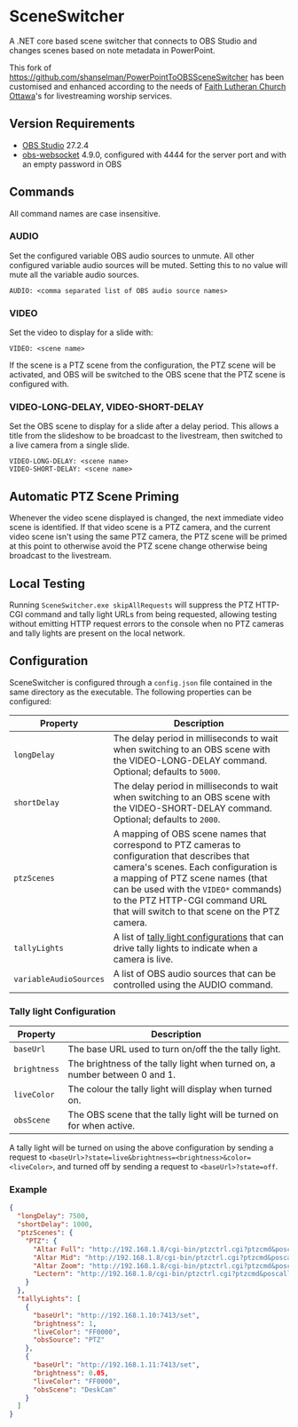 # SceneSwitcher

A .NET core based scene switcher that connects to OBS Studio and changes scenes based on note metadata in PowerPoint.

This fork of <https://github.com/shanselman/PowerPointToOBSSceneSwitcher> has been customised and enhanced according to the needs of [Faith Lutheran Church Ottawa](https://faithottawa.ca)'s for livestreaming worship services.

## Version Requirements

- [OBS Studio](https://obsproject.com/) 27.2.4
- [obs-websocket](https://github.com/Palakis/obs-websocket) 4.9.0, configured with 4444 for the server port and with an empty password in OBS

## Commands

All command names are case insensitive.

### AUDIO

Set the configured variable OBS audio sources to unmute. All other configured variable audio sources will be muted. Setting this to no value will mute all the variable audio sources.

```text
AUDIO: <comma separated list of OBS audio source names>
```

### VIDEO

Set the video to display for a slide with:

```text
VIDEO: <scene name>
```

If the scene is a PTZ scene from the configuration, the PTZ scene will be activated, and OBS will be switched to the OBS scene that the PTZ scene is configured with.

### VIDEO-LONG-DELAY, VIDEO-SHORT-DELAY

Set the OBS scene to display for a slide after a delay period. This allows a title from the slideshow to be broadcast to the livestream, then switched to a live camera from a single slide.

```text
VIDEO-LONG-DELAY: <scene name>
VIDEO-SHORT-DELAY: <scene name>
```

## Automatic PTZ Scene Priming

Whenever the video scene displayed is changed, the next immediate video scene is identified. If that video scene is a PTZ camera, and the current video scene isn't using the same PTZ camera, the PTZ scene will be primed at this point to otherwise avoid the PTZ scene change otherwise being broadcast to the livestream.

## Local Testing

Running `SceneSwitcher.exe skipAllRequests` will suppress the PTZ HTTP-CGI command and tally light URLs from being requested, allowing testing without emitting HTTP request errors to the console when no PTZ cameras and tally lights are present on the local network.

## Configuration

SceneSwitcher is configured through a `config.json` file contained in the same directory as the executable. The following properties can be configured:

| Property               | Description                                                                                                                                                                                                                                                                                          |
| ---------------------- | ---------------------------------------------------------------------------------------------------------------------------------------------------------------------------------------------------------------------------------------------------------------------------------------------------- |
| `longDelay`            | The delay period in milliseconds to wait when switching to an OBS scene with the VIDEO-LONG-DELAY command. Optional; defaults to `5000`.                                                                                                                                                             |
| `shortDelay`           | The delay period in milliseconds to wait when switching to an OBS scene with the VIDEO-SHORT-DELAY command. Optional; defaults to `2000`.                                                                                                                                                            |
| `ptzScenes`            | A mapping of OBS scene names that correspond to PTZ cameras to configuration that describes that camera's scenes. Each configuration is a mapping of PTZ scene names (that can be used with the `VIDEO*` commands) to the PTZ HTTP-CGI command URL that will switch to that scene on the PTZ camera. |
| `tallyLights`          | A list of [tally light configurations](#tally-light-configuration) that can drive tally lights to indicate when a camera is live.                                                                                                                                                                    |
| `variableAudioSources` | A list of OBS audio sources that can be controlled using the AUDIO command.                                                                                                                                                                                                                          |

### Tally light Configuration

| Property     | Description                                                                 |
| ------------ | --------------------------------------------------------------------------- |
| `baseUrl`    | The base URL used to turn on/off the the tally light.                       |
| `brightness` | The brightness of the tally light when turned on, a number between 0 and 1. |
| `liveColor`  | The colour the tally light will display when turned on.                     |
| `obsScene`   | The OBS scene that the tally light will be turned on for when active.       |

A tally light will be turned on using the above configuration by sending a request to `<baseUrl>?state=live&brightness=<brightness>&color=<liveColor>`, and turned off by sending a request to `<baseUrl>?state=off`.

### Example

```json
{
  "longDelay": 7500,
  "shortDelay": 1000,
  "ptzScenes": {
    "PTZ": {
      "Altar Full": "http://192.168.1.8/cgi-bin/ptzctrl.cgi?ptzcmd&poscall&1",
      "Altar Mid": "http://192.168.1.8/cgi-bin/ptzctrl.cgi?ptzcmd&poscall&3",
      "Altar Zoom": "http://192.168.1.8/cgi-bin/ptzctrl.cgi?ptzcmd&poscall&2",
      "Lectern": "http://192.168.1.8/cgi-bin/ptzctrl.cgi?ptzcmd&poscall&4"
    }
  },
  "tallyLights": [
    {
      "baseUrl": "http://192.168.1.10:7413/set",
      "brightness": 1,
      "liveColor": "FF0000",
      "obsSource": "PTZ"
    },
    {
      "baseUrl": "http://192.168.1.11:7413/set",
      "brightness": 0.05,
      "liveColor": "FF0000",
      "obsScene": "DeskCam"
    }
  ]
}
```
